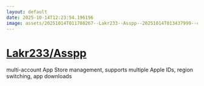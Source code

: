 ```yaml
---
layout: default
date: 2025-10-14T12:23:54.196196
image: assets/20251014T011708267--Lakr233--Asspp--20251014T013437999--cropped.png
---
```


# [Lakr233/Asspp](https://github.com/Lakr233/Asspp)

multi-account App Store management, supports multiple Apple IDs, region switching, app downloads
